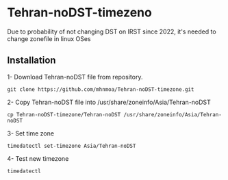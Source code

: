# Tehran-noDST-timezeno
Due to probability of not changing DST on IRST since 2022, it's needed to change zonefile in linux OSes  

## Installation

1- Download Tehran-noDST file from repository.

```
git clone https://github.com/mhnmoa/Tehran-noDST-timezone.git
```

2- Copy Tehran-noDST file into /usr/share/zoneinfo/Asia/Tehran-noDST

```
cp Tehran-noDST-timezone/Tehran-noDST /usr/share/zoneinfo/Asia/Tehran-noDST
```

3- Set time zone

```
timedatectl set-timezone Asia/Tehran-noDST
```

4- Test new timezone

```
timedatectl
```
